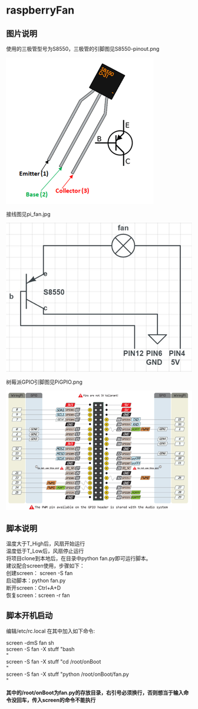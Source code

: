 # raspberryFan
## 图片说明
使用的三极管型号为S8550，三极管的引脚图见S8550-pinout.png

![image](https://github.com/xuchaoji/raspberryFan/blob/master/S8550-pinout.png)

接线图见pi_fan.jpg

![image](https://github.com/xuchaoji/raspberryFan/blob/master/pi_fan.jpg)

树莓派GPIO引脚图见PiGPIO.png

![image](https://github.com/xuchaoji/raspberryFan/blob/master/PiGPIO.png)

## 脚本说明
温度大于T_High后，风扇开始运行  
温度低于T_Low后，风扇停止运行  
将项目clone到本地后，在目录中python fan.py即可运行脚本。  
建议配合screen使用，步骤如下：  
创建screen： screen -S fan  
启动脚本：python fan.py  
断开screen：Ctrl+A+D  
恢复screen：screen -r fan  

## 脚本开机启动
编辑/etc/rc.local 在其中加入如下命令:

screen -dmS fan sh  
screen -S fan -X stuff "bash  
"  
screen -S fan -X stuff "cd /root/onBoot  
"  
screen -S fan -X stuff "python /root/onBoot/fan.py  
"  


**其中的/root/onBoot为fan.py的存放目录，右引号必须换行，否则想当于输入命令没回车，传入screen的命令不能执行**

